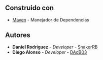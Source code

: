 ## Construido con

* [Maven](https://maven.apache.org/) - Manejador de Dependencias

## Autores

* **Daniel Rodriguez** - *Developer* - [SnakerRB](https://github.com/SnakerRB)
* **Diego Alonso** - *Developer* - [DAdB03](https://github.com/DAdB03)
